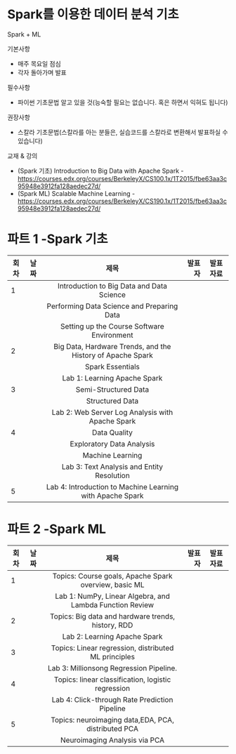 # Spark를 이용한 데이터 분석 기초

Spark + ML

기본사항
* 매주 목요일 점심
* 각자 돌아가며 발표

필수사항
* 파이썬 기초문법 알고 있을 것(능숙할 필요는 없습니다. 혹은 하면서 익혀도 됩니다)

권장사항
* 스칼라 기초문법(스칼라를 아는 분들은, 실습코드를 스칼라로 변환해서 발표하실 수 있습니다)

교재 & 강의
* (Spark 기초) Introduction to Big Data with Apache Spark - https://courses.edx.org/courses/BerkeleyX/CS100.1x/1T2015/fbe63aa3c95948e3912fa128aedec27d/
* (Spark ML) Scalable Machine Learning - https://courses.edx.org/courses/BerkeleyX/CS190.1x/1T2015/fbe63aa3c95948e3912fa128aedec27d/




# 파트 1 -Spark 기초  
| 회차 | 날짜  | 제목                                                       | 발표자 |  발표자료      |
|------| ----- |:----------------------------------------------------------:| ------:|:-------------: |
|  1   |       | Introduction to Big Data and Data Science                  |        |                |
|      |       | Performing Data Science and Preparing Data                 |        |                |
|      |       | Setting up the Course Software Environment                 |        |                |
|  2   |       | Big Data, Hardware Trends, and the History of Apache Spark |        |                |
|      |       | Spark Essentials                                           |        |                |
|      |       | Lab 1: Learning Apache Spark                               |        |                |
|  3   |       | Semi-Structured Data                                       |        |                |
|      |       | Structured Data                                            |        |                |
|      |       | Lab 2: Web Server Log Analysis with Apache Spark           |        |                |
|  4   |       | Data Quality                                               |        |                |
|      |       | Exploratory Data Analysis                                  |        |                |
|      |       | Machine Learning                                           |        |                |
|      |       | Lab 3: Text Analysis and Entity Resolution                 |        |                |
|  5   |       | Lab 4: Introduction to Machine Learning with Apache Spark  |        |                |

# 파트 2 -Spark ML

| 회차 | 날짜  | 제목                                                       | 발표자 |  발표자료      |
|------| ----- |:----------------------------------------------------------:| ------:|:-------------: |
|  1   |       | Topics: Course goals, Apache Spark overview, basic ML      |        |                |
|      |       | Lab 1: NumPy, Linear Algebra, and Lambda Function Review   |        |                |
|  2   |       | Topics: Big data and hardware trends, history, RDD         |        |                |
|      |       | Lab 2: Learning Apache Spark                               |        |                |
|  3   |       | Topics: Linear regression, distributed ML principles       |        |                |
|      |       | Lab 3: Millionsong Regression Pipeline.                    |        |                |
|  4   |       | Topics: linear classification, logistic regression         |        |                |
|      |       | Lab 4: Click-through Rate Prediction Pipeline              |        |                |
|  5   |       | Topics: neuroimaging data,EDA, PCA, distributed PCA        |        |                |
|      |       | Neuroimaging Analysis via PCA                              |        |                |
